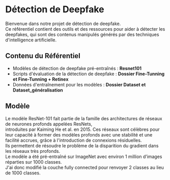 # Détection de Deepfake

Bienvenue dans notre projet de détection de deepfake.  
Ce référentiel contient des outils et des ressources pour aider à détecter les deepfakes, qui sont des contenus manipulés générés par des techniques d'intelligence artificielle.

## Contenu du Référentiel

- Modèles de détection de deepfake pré-entraînés : **Resnet101**
- Scripts d'évaluation de la détection de deepfake : **Dossier Fine-Tunning et Fine-Tunning + Retinex**
- Données d'entraînement pour les modèles : **Dossier Dataset et Dataset_généralisation** 

## Modèle

Le modèle ResNet-101 fait partie de la famille des architectures de réseaux de neurones profonds appelées ResNets,  
introduites par Kaiming He et al. en 2015. Ces réseaux sont célèbres pour leur capacité à former des modèles profonds avec une stabilité et une facilité accrues, grâce à l'introduction de connexions résiduelles.  
Ils permettent de résoudre le problème de la disparition du gradient dans les réseaux très profonds.  
Le modèle a été pré-entraîné sur ImageNet avec environ 1 million d’images réparties sur 1000 classes.   
J'ai donc modifié la couche fully connected pour renvoyer 2 classes au lieu de 1000 classes.
